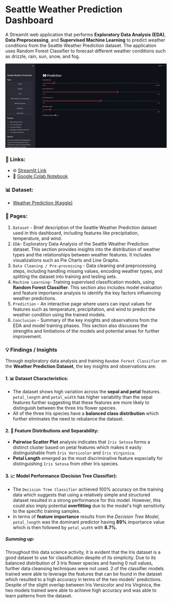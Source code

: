 # Seattle Weather Prediction Dashboard

A Streamlit web application that performs **Exploratory Data Analysis (EDA)**, **Data Preprocessing**, and **Supervised Machine Learning** to predict weather conditions from the Seattle Weather Prediction dataset. The application uses Random Forest Classifier to forecast different weather conditions such as drizzle, rain, sun, snow, and fog.

![Main Page Screenshot](./resource/image/main_page.png)

### 🔗 Links:

- 🌐 [Streamlit Link](https://zeraphim-iris-classification-dashboard.streamlit.app/)
- 📗 [Google Colab Notebook](https://colab.research.google.com/drive/1xwaCdEhWPi_2sUwpqr9Mp2uCdcOyj45_#scrollTo=MQo1i9FqwRfd)

### 📊 Dataset:

- [Weather Prediction (Kaggle)](https://www.kaggle.com/datasets/ananthr1/weather-prediction)

### 📖 Pages:

1. `Dataset` - Brief description of the Seattle Weather Prediction dataset used in this dashboard, including features like precipitation, temperature, and wind.
2. `EDA`- Exploratory Data Analysis of the Seattle Weather Prediction dataset. This section provides insights into the distribution of weather types and the relationships between weather features. It includes visualizations such as Pie Charts and Line Graphs.
3. `Data Cleaning / Pre-processing` - Data cleaning and preprocessing steps, including handling missing values, encoding weather types, and splitting the dataset into training and testing sets.
4. `Machine Learning`- Training supervised classification models, using **Random Forest Classifier**. This section also includes model evaluation and feature importance analysis to identify the key factors influencing weather predictions.
5. `Prediction` - An interactive page where users can input values for features such as temperature, precipitation, and wind to predict the weather condition using the trained models.
6. `Conclusion` - Summary of the key insights and observations from the EDA and model training phases. This section also discusses the strengths and limitations of the models and potential areas for further improvement.

### 💡 Findings / Insights

Through exploratory data analysis and training `Random Forest Classifier` on the **Weather Prediction Dataset**, the key insights and observations are:

#### 1. 📊 **Dataset Characteristics**:

- The dataset shows high variation across the **sepal and petal** features. `petal_length` and `petal_width` has higher variability than the sepal features further suggesting that these features are more likely to distinguish between the three Iris flower species.
- All of the three Iris species have a **balanced class distribution** which further eliminates the need to rebalance the dataset.

#### 2. 📝 **Feature Distributions and Separability**:

- **Pairwise Scatter Plot** analysis indicates that `Iris Setosa` forms a distinct cluster based on petal features which makes it easily distinguishable from `Iris Versicolor` and `Iris Virginica`.
- **Petal Length** emerged as the most discriminative feature especially for distinguishing `Iris Setosa` from other Iris species.

#### 3. 📈 **Model Performance (Decision Tree Classifier)**:

- The `Decision Tree Classifier` achieved 100% accuracy on the training data which suggests that using a relatively simple and structured dataset resulted in a strong performance for this model. However, this could also imply potential **overfitting** due to the model's high sensitivity to the specific training samples.
- In terms of **feature importance** results from the _Decision Tree Model_, `petal_length` was the dominant predictor having **89%** importance value which is then followed by `petal_width` with **8.7%**.

##### **Summing up:**

Throughout this data science activity, it is evident that the Iris dataset is a good dataset to use for classification despite of its simplicity. Due to its balanced distribution of 3 Iris flower species and having 0 null values, further data cleansing techniques were not used. 2 of the classifier models trained were able to leverage the features that can be found in the dataset which resulted to a high accuracy in terms of the two models' predictions. Despite of the slight overlap between Iris Versicolor and Iris Virginica, the two models trained were able to achieve high accuracy and was able to learn patterns from the dataset.